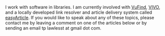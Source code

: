 I work with software in libraries.  I am currently involved with [VuFind](http://vufind.org), [VIVO](http://vivoweb.org), and a locally developed link resolver and article delivery system called [easyArticle](http://lawlesst.github.com/notebook/delivery.html).  If you would like to speak about any of these topics, please contact me by leaving a comment on one of the articles below or by sending an email tp lawlesst at gmail dot com.  